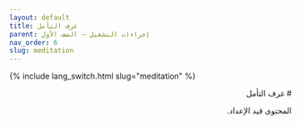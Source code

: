```yaml
---
layout: default
title: غرف التأمل
parent: إجراءات التشغيل — الصف الأول
nav_order: 6
slug: meditation
---
```


{% include lang_switch.html slug="meditation" %}

<div dir="rtl" lang="ar" markdown="1">
# غرف التأمل

المحتوى قيد الإعداد.
</div>
